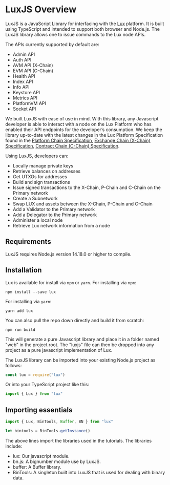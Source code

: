 # LuxJS Overview

LuxJS is a JavaScript Library for interfacing with the [Lux](../../overview/getting-started/intro.md) platform. It is built using TypeScript and intended to support both browser and Node.js. The LuxJS library allows one to issue commands to the Lux node APIs.

The APIs currently supported by default are:

- Admin API
- Auth API
- AVM API (X-Chain)
- EVM API (C-Chain)
- Health API
- Index API
- Info API
- Keystore API
- Metrics API
- PlatformVM API
- Socket API

We built LuxJS with ease of use in mind. With this library, any Javascript developer is able to interact with a node on the Lux Platform who has enabled their API endpoints for the developer’s consumption. We keep the library up-to-date with the latest changes in the Lux Platform Specification found in the [Platform Chain Specification](../luxd/apis/p-chain.md), [Exchange Chain (X-Chain) Specification](../luxd/apis/x-chain.md), [Contract Chain (C-Chain) Specification](../luxd/apis/c-chain.md).

Using LuxJS, developers can:

- Locally manage private keys
- Retrieve balances on addresses
- Get UTXOs for addresses
- Build and sign transactions
- Issue signed transactions to the X-Chain, P-Chain and C-Chain on the Primary network
- Create a Subnetwork
- Swap LUX and assets between the X-Chain, P-Chain and C-Chain
- Add a Validator to the Primary network
- Add a Delegator to the Primary network
- Administer a local node
- Retrieve Lux network information from a node

## Requirements

LuxJS requires Node.js version 14.18.0 or higher to compile.

## Installation

Lux is available for install via `npm` or `yarn`. For installing via `npm`:

`npm install --save lux`

For installing via `yarn`:

`yarn add lux`

You can also pull the repo down directly and build it from scratch:

`npm run build`

This will generate a pure Javascript library and place it in a folder named "web" in the project root. The "luxjs" file can then be dropped into any project as a pure javascript implementation of Lux.

The LuxJS library can be imported into your existing Node.js project as follows:

```ts
const lux = require("lux")
```

Or into your TypeScript project like this:

```ts
import { Lux } from "lux"
```

## Importing essentials

```ts
import { Lux, BinTools, Buffer, BN } from "lux"

let bintools = BinTools.getInstance()
```

The above lines import the libraries used in the tutorials. The libraries include:

- lux: Our javascript module.
- bn.js: A bignumber module use by LuxJS.
- buffer: A Buffer library.
- BinTools: A singleton built into LuxJS that is used for dealing with binary data.
